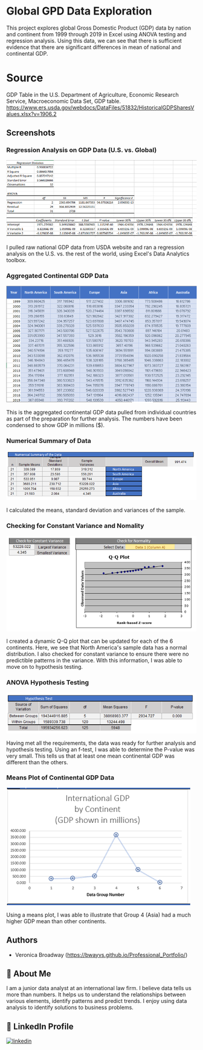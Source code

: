 
# Global GPD Data Exploration
This project explores global Gross Domestic Product (GDP) data by nation and continent from 1999 through 2019 in Excel using ANOVA testing and regression analysis. Using this data, we can see that there is sufficient evidence that there are significant differences in mean of national and continental GDP. 



# Source

GDP Table in the U.S. Department of Agriculture, Economic Research Service, Macroeconomic Data Set, GDP table.
https://www.ers.usda.gov/webdocs/DataFiles/51832/HistoricalGDPSharesValues.xlsx?v=1906.2
## Screenshots

### Regression Analysis on GDP Data (U.S. vs. Global)
![Regression Analysis - U.S. vs. World GDP](https://github.com/bwayvs/GlobalGDP_DataExploration/blob/main/images/Regression%20Analysis%20Global%20GDP.PNG)

I pulled raw national GDP data from USDA website and ran a regression analysis on the U.S. vs. the rest of the world, using Excel's Data Analytics toolbox.



### Aggregated Continental GDP Data 
![Raw Data - Continental GDP](https://github.com/bwayvs/GlobalGDP_DataExploration/blob/main/images/Raw%20Data-%20%20ANOVA%20GDP%20project.PNG)

This is the aggregated continental GDP data pulled from individual countries as part of the preparation for further analysis. The numbers have been condensed to show GDP in millions ($).



### Numerical Summary of Data
![ANOVA Numerical Table - Continental GDP](https://github.com/bwayvs/GlobalGDP_DataExploration/blob/main/images/Summary%20Numerical%20Table%20ANOVA%20GDP%20project.PNG)

I calculated the means, standard deviation and variances of the sample. 



### Checking for Constant Variance and Nomality
![Variance and Normality - Continental GDP](https://github.com/bwayvs/GlobalGDP_DataExploration/blob/main/images/Variance%20and%20Normalcy%20ANOVA%20GDP%20project.PNG)

I created a dynamic Q-Q plot that can be updated for each of the 6 continents. Here, we see that North America's sample data has a normal distribution. I also checked for constant variance to ensure there were no predictible patterns in the variance. With this information, I was able to move on to hypothesis testing. 



### ANOVA Hypothesis Testing
![Hypothesis Testing Results - Continental GDP](https://github.com/bwayvs/GlobalGDP_DataExploration/blob/main/images/Hypothesis%20Testing%20-%20%20ANOVA%20GDP%20project.PNG)

Having met all the requirements, the data was ready for further analysis and hypothesis testing. Using an f-test, I was able to determine the P-value was very small. This tells us that at least one mean continental GDP was different than the others. 



### Means Plot of Continental GDP Data
![ANOVA Summary Graph - Continental GDP](https://github.com/bwayvs/GlobalGDP_DataExploration/blob/main/images/Summary%20Graph%20ANOVA%20GDP%20project.PNG)

Using a means plot, I was able to illustrate that Group 4 (Asia) had a much higher GDP mean than other continents. 

## Authors

- Veronica Broadway (https://bwayvs.github.io/Professional_Portfolio/)


## 🚀 About Me
I am a junior data analyst at an international law firm. I believe data tells us more than numbers. It helps us to understand the relationships between various elements, identify patterns and predict trends. I enjoy using data analysis to identify solutions to business problems. 


## 🔗 LinkedIn Profile
[![linkedin](https://img.shields.io/badge/linkedin-0A66C2?style=for-the-badge&logo=linkedin&logoColor=white)](https://www.linkedin.com/in/veronicabroadway/)


